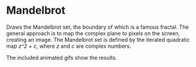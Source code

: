 # Mandelbrot

Draws the Mandelbrot set, the boundary of which is a famous fractal. The general approach is to map the complex plane to pixels on the screen, creating an image. The Mandelbrot set is defined by the iterated quadratic map *z^2 + c*, where *z* and *c* are complex numbers.

The included animated gifs show the results.
